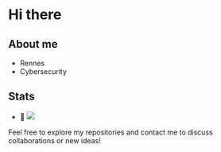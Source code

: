 # Hi there

## About me

* Rennes
* Cybersecurity



## Stats


- 👀 ![](https://komarev.com/ghpvc/?username=TimotheeGrn)


Feel free to explore my repositories and contact me to discuss collaborations or new ideas!
